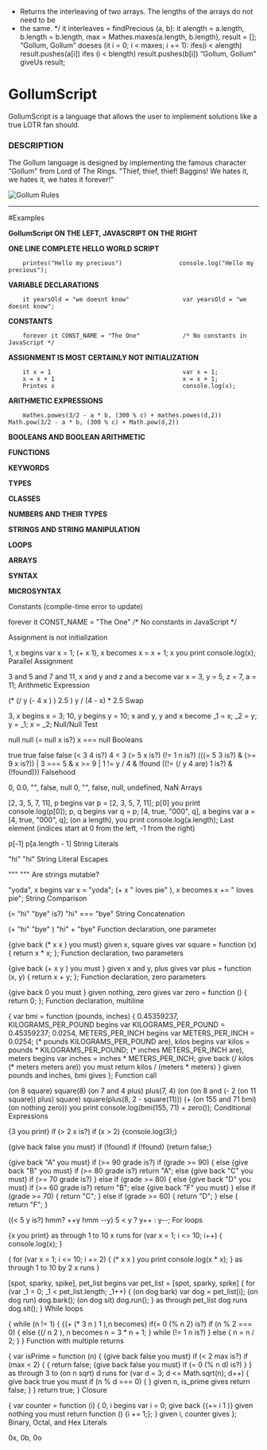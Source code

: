  * Returns the interleaving of two arrays.  The lengths of the arrays do not need to be
 * the same.
 */
it interleaves = findPrecious (a, b):
    it alength = a.length, b.length = b.length, max = Mathes.maxes(a.length, b.length), result = [];
    “Gollum, Gollum”
    doeses (it i = 0; i < maxes; i += 1):
        ifes(i < alength) result.pushes(a[i])
        ifes (i < blength) result.pushes(b[i])
       “Gollum, Gollum”
    giveUs result;




# GollumScript

GollumScript is a language that allows the user to implement solutions like a true LOTR fan should.
### DESCRIPTION
The Gollum language is designed by implementing the famous character “Gollum" from Lord of The Rings.  "Thief, thief, thief! Baggins! We hates it, we hates it, we hates it forever!”  


![Gollum Rules](http://my.cs.lmu.edu/~aalzaid1/gollum/talklikegollum.png "Gollum Rules")



--------------------------------

#Examples

**GollumScript ON THE LEFT, JAVASCRIPT ON THE RIGHT**

**ONE LINE COMPLETE HELLO WORLD SCRIPT**

        printes("Hello my precious")                console.log("Hello my precious");

**VARIABLE DECLARATIONS**

        it yearsOld = "we doesnt know"               var yearsOld = "we doesnt know";

**CONSTANTS**

        forever it CONST_NAME = "The One"            /* No constants in JavaScript */
    
**ASSIGNMENT IS MOST CERTAINLY NOT INITIALIZATION**

        it x = 1                                     var x = 1;
        x = x + 1                                    x = x + 1;
        Printes x                                    console.log(x);
**ARITHMETIC EXPRESSIONS**

        mathes.powes(3/2 - a * b, (300 % c) + mathes.powes(d,2))   Math.pow(3/2 - a * b, (300 % c) + Math.pow(d,2))


**BOOLEANS AND BOOLEAN ARITHMETIC**

**FUNCTIONS**
                                                                  
**KEYWORDS**

**TYPES**
    
**CLASSES**

**NUMBERS AND THEIR TYPES**

**STRINGS AND STRING MANIPULATION**

**LOOPS**

**ARRAYS**

**SYNTAX**

**MICROSYNTAX**




Constants (compile-time error to update)

 forever it CONST_NAME = "The One"              /* No constants in JavaScript */

Assignment is not initialization

1, x begins                                             var x = 1;
(+ x 1), x becomes                                      x = x + 1;
x you print                                             console.log(x);
Parallel Assignment

3 and 5 and 7 and 11, x and y and z and a become        var x = 3, y = 5, z = 7, a = 11;
Arithmetic Expression

(* (/ y (- 4  x ) ) 2.5 )                               y / (4 - x) * 2.5
Swap

3, x begins                                             x = 3;
10, y begins                                            y = 10;
x and y, y and x become                                 _1 = x;
                                                        _2 = y;
                                                        y = _1;
                                                        x = _2;
Null/Null Test

null                                                    null
(= null x is?)                                          x === null
Booleans

true                                                    true
false                                                   false
(< 3 4 is?)                                             4 < 3
(> 5 x is?)
(!= 1 n is?)
(((= 5 3 is?) & (>= 9 x is?)) |                         3 === 5 & x >= 9 | 1 != y / 4 & !found
((!= (/ y 4 are) 1 is?) & (!found)))
Falsehood

0, 0.0, "", false, null                                 0, "", false, null, undefined, NaN
Arrays

[2, 3, 5, 7, 11], p begins                              var p = [2, 3, 5, 7, 11];
p[0] you print                                          console.log(p[0]);
p, q begins                                             var q = p;
[4, true, "000", q], a begins                           var a = [4, true, "000", q];
(on a length), you print                                console.log(a.length);
Last element (indices start at 0 from the left, -1 from the right)

p[-1]                                                   p[a.length - 1]
String Literals

"hi"                                                    "hi"
String Literal Escapes

"\""                                                    "\""
Are strings mutable?

"yoda", x begins                                        var x = "yoda";
(+ x " loves pie" ), x becomes                          x += " loves pie";
String Comparison

(= "hi" "bye" is?)                                      "hi" === "bye"
String Concatenation

(+ "hi" "bye" )                                         "hi" + "bye"
Function declaration, one parameter

{give back (* x x ) you must} given x, square gives     var square = function (x) {
                                                          return x * x;
                                                        };
Function declaration, two parameters

{give back (+ x y ) you must } given x and y, plus gives var plus = function (x, y) { return x + y; }; Function declaration, zero parameters

{give back 0 you must } given nothing, zero gives       var zero = function () {
                                                          return 0;
                                                        };
Function declaration, multiline

{                                                       var bmi = function (pounds, inches) {
  0.45359237, KILOGRAMS_PER_POUND begins                  var KILOGRAMS_PER_POUND = 0.45359237;
  0.0254, METERS_PER_INCH begins                          var METERS_PER_INCH = 0.0254;
  (* pounds KILOGRAMS_PER_POUND are), kilos begins        var kilos = pounds * KILOGRAMS_PER_POUND;
  (* inches METERS_PER_INCH are), meters begins           var inches = inches * METERS_PER_INCH;
  give back (/ kilos (* meters meters are)) you must      return kilos / (meters * meters)
} given pounds and inches, bmi gives                    };
Function call

(on 8 square)                                           square(8)
(on 7 and 4 plus)                                       plus(7, 4)
(on (on 8 and (- 2 (on 11 square)) plus) square)        square(plus(8, 2 - square(11)))
(+ (on 155 and 71 bmi) (on nothing zero)) you print     console.log(bmi(155, 71) + zero());
Conditional Expressions

{3 you print} if (> 2 x is?)                            if (x > 2) {console.log(3);}

{give back false you must} if (!found)                  if (!found) {return false;}

{give back "A" you must} if (>= 90 grade is?)           if (grade >= 90) {
else {give back "B" you must} if (>= 80 grade is?)        return "A";
else {give back "C" you must} if (>= 70 grade is?)      } else if (grade >= 80) {
else {give back "D" you must} if (>= 60 grade is?)        return "B";
else {give back "F" you must}                           } else if (grade >= 70) {
                                                          return "C";
                                                        } else if (grade >= 60) {
                                                          return "D";
                                                        } else {
                                                          return "F";
                                                        }

((< 5 y is?) hmm? ++y hmm --y)                          5 < y ? y++ : y--;
For loops

{x you print} as through 1 to 10 x runs                 for (var x = 1; i <= 10; i++) {
                                                          console.log(x);
                                                        }

{                                                       for (var x = 1; i <= 10; i += 2) {
  (* x x ) you print                                       console.log(x * x);
} as through 1 to 10 by 2 x runs                        }

[spot, sparky, spike], pet_list begins                  var pet_list = [spot, sparky, spike]
{                                                       for (var _1 = 0; _1 < pet_list.length; _1++) {
  (on dog bark)                                             var dog = pet_list[i];
  (on dog run)                                              dog.bark();
  (on dog sit)                                              dog.run();
} as through pet_list dog runs                            dog.sit();
                                                        }
While loops

{                                                       while (n != 1) {
  {(+ (* 3 n ) 1 ),n becomes} if(= 0 (% n 2) is?)         if (n % 2 === 0) {
  else {(/ n 2 ), n becomes                                n = 3 * n + 1;
} while (!= 1 n is?)                                      } else {
                                                            n = n / 2;
                                                          }
                                                        }
Function with multiple returns

{                                                       var isPrime = function (n) {
  {give back false you must} if (< 2 max is?)             if (max < 2) {
  {                                                         return false;
    {give back false you must} if (= 0 (% n d) is?)       }
  } as through 3 to (on n sqrt) d runs                        for (var d = 3; d <= Math.sqrt(n); d++) {
  give back true you must                                   if (n % d === 0) {
} given n, is_prime gives                                     return false;
                                                            }
                                                          }
                                                          return true;
                                                        }
Closure

{                                                       var counter = function (i) {
  0, i begins                                             var i = 0;
  give back {(+= i 1 )} given nothing you must            return function () {i += 1;};
} given i, counter gives                                };
Binary, Octal, and Hex Literals

0x, 0b, 0o
    
